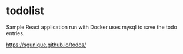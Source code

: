 # todolist
Sample React application run with Docker uses mysql to save the todo entries.

https://sgunique.github.io/todos/
